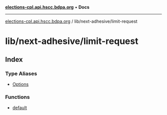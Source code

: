 [**elections-cpl.api.hscc.bdpa.org**](../../../README.md) • **Docs**

***

[elections-cpl.api.hscc.bdpa.org](../../../README.md) / lib/next-adhesive/limit-request

# lib/next-adhesive/limit-request

## Index

### Type Aliases

- [Options](type-aliases/Options.md)

### Functions

- [default](functions/default.md)
